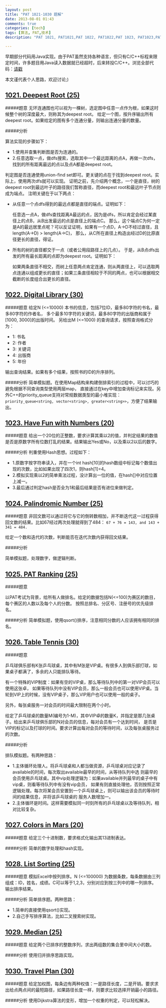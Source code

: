 ```yaml
---
layout: post
title: "PAT 1021-1030 题解"
date: 2013-08-01 01:43
comments: true
categories: [tech]
tags: [算法, PAT,技术]
description: "PAT 1021, PAT1021,PAT 1022, PAT1022,PAT 1023, PAT1023,PAT 1024, PAT1024,PAT 1025, PAT1025,PAT 1026, PAT1026,PAT 1027, PAT1027,PAT 1028, PAT1028,PAT 1029, PAT1029,PAT 1030, PAT1030, 题解， 解题报告"

---
```


早期部分代码用Java实现。由于PAT虽然支持各种语言，但只有C/C++标程来限定时间，许多题目用Java读入数据就已经超时，后来转投C/C++。浏览全部代码：[请戳](https://github.com/biaobiaoqi/CPractice/tree/master/PAT/advancedlevel)

本文谨代表个人思路，欢迎讨论;)


[1021. Deepest Root (25)](http://pat.zju.edu.cn/contests/pat-a-practise/1021)
---

#####题意
无环连通图也可以视为一棵树，选定图中任意一点作为根，如果这时候整个树的深度最大，则称其为deepest root。
给定一个图，按升序输出所有deepest root。如果给定的图有多个连通分量，则输出连通分量的数量。

#####分析

算法实现的步骤如下：

* 1.使用并查集判断图是否为连通的。
* 2.任意选取一点，做dfs搜索，选取其中一个最远距离的点A，再做一次dfs，找到的所有距离最远的点以及点A都是deepest root。


判定图是否连通使用union-find set即可。更关键的点在于找到deepest root。实际上，使用两次dfs就可以实现。
证明之前，先介绍两个概念，一个是直径，树的deepest root到最远叶子的路径我们暂称直径，而deepest root和最远叶子节点则成为端点。
注明关键在于以下两点：

* 从任意一个点dfs得到的最远点都是直径的端点。证明如下：

    任意选一点A，做dfs查找距离A最远的点，因为是dfs，所以肯定会经过某直径上的点B，从B出发最远的点是直径上的端点C。
    那么，这个端点C为何一定是A的最远居里点呢？可以反证证明，如果有一个点D，A->D不经过直径，且length(A->D) > length(A->C)，
    那么，从C所在直径上构造出经过D的比原直径更长的直径，得证。

* 所有的树的直径都交于一点（或者公用段路径上的几点）。
于是，从B点dfs出发的所有最长距离的点即为deepest root。证明如下：

    如果两条直径不相交，而树上任意两点肯定连通，则从两直径上，可以选取两点连通以组成更长的直径；如果三条直径相较于不同的两点，也可以根据相交截断的长度组合出更长的直径。





[1022. Digital Library (30)](http://pat.zju.edu.cn/contests/pat-a-practise/1022)
---

#####题意
给定N (<=10000) 本书的信息，包括7位ID，最多80字符的书名，最多80字符的作者名，
多个最多10字符的关键词，最多80字符的出版商和属于[1000, 3000]的出版时间。
另给出M (<=1000) 的查询请求，按照查询格式分为：

* 1: 书名
* 2: 作者
* 3: 关键词
* 4: 出版商
* 5: 年份

输出查询结果。如果有多个结果，按照书的ID的升序排列。

#####分析
简单模拟题。在使用Map结构来构建倒排索引的过程中，可以讨巧的避免根据不同查询类型使用两层map，
直接通过在key中增加查询标记来实现。另外C++的priority_queue支持对常规数据类型的最小堆实现：`priority_queue<string, vector<string>, greater<string>>`，方便了结果输出。

<!--more-->

[1023. Have Fun with Numbers (20)](http://pat.zju.edu.cn/contests/pat-a-practise/1023)
---
#####题意
给出一个20位的正整数，要求计算其乘以2的值，并判定结果的数值是否是原数字所有位数打乱的结果。结果输出Yes或No，以及乘以2以后的数字。

#####分析
判重使用Hash思想。过程如下：

* 1.原数字按字符串读入，并在一个int hash[10]的hash数组中标记每个数值出现的次数，比如如果出现了四次1，则hash[1]=4。
* 2.模拟实现乘以2的简单乘法过程，没计算出一位的值，在hash[]中对应位置上减一。
* 3.最后通过判定hash是否全为1和最后结果是否有进位来做判定。



[1024. Palindromic Number (25)](http://pat.zju.edu.cn/contests/pat-a-practise/1024)
---

#####题意
非回文数可以通过将它与它的倒转数相加，并不断迭代这一过程获得回文数的结果。比如67经过两次处理就得到了484：
`67 + 76 = 143, and 143 + 341 = 484.`

给定一个数和迭代的次数，判断能否在迭代次数内获得回文结果。

#####分析

简单模拟题，处理数字，做逻辑判断。

[1025. PAT Ranking (25)](http://pat.zju.edu.cn/contests/pat-a-practise/1025)
---

#####题意

以PAT考试为背景，给所有人做排名。给定的数据包括N(<=100)为赛区的数目，每个赛区的人数以及每个人的分数。
按照总排名、分区号、注册号的优先级排名。

#####分析
简单模拟题，使用qsort()排序，注意相同分数的人应该拥有相同的排名。



[1026. Table Tennis (30)](http://pat.zju.edu.cn/contests/pat-a-practise/1026)
---

#####题意

乒乓球俱乐部有K张乒乓球桌，其中有M张是VIP桌。有很多人到俱乐部打球，如果桌子都满了，多余的人只能排队等待。

有一个特殊的VIP制度：如果有空的VIP桌，那么等待队列中的第一对VIP会员可以使用这张卓，
如果等待队列中没有VIP会员，那么一般会员也可以使用VIP桌。当轮到VIP上的时候，没有VIP桌子，那么VIP用户也可以使用一般的桌子。

另外，每张桌服务一对会员的时间最大限制在两个小时。

给定了乒乓球桌的数量M(编号为1-M)，其中VIP卓的数量K，并指定是那几张桌子。给出来乒乓球俱乐部的N对会员的信息，每对会员有一个达到时间，
是否是VIP的标记以及打球的时间。要求计算出每对会员的等待时间，以及每张桌服务过的次数。

#####分析

排队模拟题。有两种思路：

* 1.主体循环处理人。将乒乓球桌和人都当做资源，乒乓球桌对应记录了available的时间，每次取出available最早的时间，从等待队列中选
则最早的会员使用乒乓球桌。其中vip处理逻辑为：如果available并列最早的桌子中有vip桌，则看等待队列中有没有vip会员，
如果有则直接处理他，否则按照正常逻辑处理。每次将某会员安置到一个乒乓球桌上，则可以输出该会员的等待时间的结果信息，并将该乒乓球桌的
服务人数增加一。
* 2.主体循环是时间。这样需要模拟同一时刻所有的乒乓球桌以及等待队列，相对比较复杂。



[1027. Colors in Mars (20)](http://pat.zju.edu.cn/contests/pat-a-practise/1027)
---
#####题意
给定三个十进制数，要求格式化输出其13进制表达。

#####分析
简单的数字处理和hash实现。

[1028. List Sorting (25)](http://pat.zju.edu.cn/contests/pat-a-practise/1028)
---

#####题意
模拟Excel中按列排序。N (<=100000) 为数据条数，每条数据由三列组成：ID，姓名，成绩。C可以等于1,2,3，分别对应到按三列中的哪一列排序。
输出排序结果。

#####分析
简单排序题。两种思路：

* 1.简单的直接使用qsort()实现。
* 2.自己手写排序算法，比如二叉搜索树实现。

[1029. Median (25)](http://pat.zju.edu.cn/contests/pat-a-practise/1029)
---
#####题意
给定两个已排序的整数序列，求出两组数的集合里中间大小的数。

#####分析
使用归并排序思路实现。


[1030. Travel Plan (30)](http://pat.zju.edu.cn/contests/pat-a-practise/1030)
---
#####题意
给定加权图，每条边有两种权值：一是路径长度，二是开销。要求求出给点两点间的最短路径，如果路径长度一样，则要求比较选择开销最小的路径。

#####分析
使用Dijkstra算法的变形，增加一个权重的判定，可以轻松解决。

